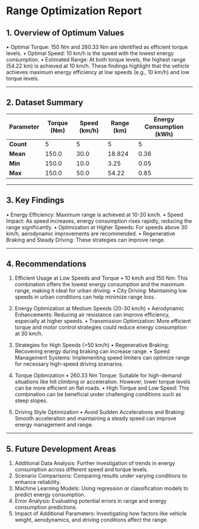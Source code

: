 # Range Optimization Report
## 1. Overview of Optimum Values
•	Optimal Torque: 150 Nm and 260.33 Nm are identified as efficient torque levels.
•	Optimal Speed: 10 km/h is the speed with the lowest energy consumption.
•	Estimated Range: At both torque levels, the highest range (54.22 km) is achieved at 10 km/h.
These findings highlight that the vehicle achieves maximum energy efficiency at low speeds (e.g., 10 km/h) and low torque levels.
________________________________________
## 2. Dataset Summary

| Parameter            | Torque (Nm) | Speed (km/h) | Range (km) | Energy Consumption (kWh) |
|----------------------|-------------|--------------|------------|--------------------------|
| **Count**            | 5           | 5            | 5          | 5                        |
| **Mean**             | 150.0       | 30.0         | 18.824     | 0.36                     |
| **Min**              | 150.0       | 10.0         | 3.25       | 0.05                     |
| **Max**              | 150.0       | 50.0         | 54.22      | 0.85                     |

________________________________________
## 3. Key Findings
•	Energy Efficiency: Maximum range is achieved at 10-20 km/h.
•	Speed Impact: As speed increases, energy consumption rises rapidly, reducing the range significantly.
•	Optimization at Higher Speeds: For speeds above 30 km/h, aerodynamic improvements are recommended.
•	Regenerative Braking and Steady Driving: These strategies can improve range.
________________________________________
## 4. Recommendations
1. Efficient Usage at Low Speeds and Torque
•	10 km/h and 150 Nm: This combination offers the lowest energy consumption and the maximum range, making it ideal for urban driving.
•	City Driving: Maintaining low speeds in urban conditions can help minimize range loss.

2. Energy Optimization at Medium Speeds (20-30 km/h)
•	Aerodynamic Enhancements: Reducing air resistance can improve efficiency, especially at higher speeds.
•	Transmission Optimization: More efficient torque and motor control strategies could reduce energy consumption at 30 km/h.
3. Strategies for High Speeds (>50 km/h)
•	Regenerative Braking: Recovering energy during braking can increase range.
•	Speed Management Systems: Implementing speed limiters can optimize range for necessary high-speed driving scenarios.
4. Torque Optimization
•	260.33 Nm Torque: Suitable for high-demand situations like hill climbing or acceleration. However, lower torque levels can be more efficient on flat roads.
•	High Torque and Low Speed: This combination can be beneficial under challenging conditions such as steep slopes.
5. Driving Style Optimization
•	Avoid Sudden Accelerations and Braking: Smooth acceleration and maintaining a steady speed can improve energy management and range.
________________________________________
## 5. Future Development Areas
1.	Additional Data Analysis: Further investigation of trends in energy consumption across different speed and torque levels.
2.	Scenario Comparisons: Comparing results under varying conditions to enhance reliability.
3.	Machine Learning Models: Using regression or classification models to predict energy consumption.
4.	Error Analysis: Evaluating potential errors in range and energy consumption predictions.
5.	Impact of Additional Parameters: Investigating how factors like vehicle weight, aerodynamics, and driving conditions affect the range.
